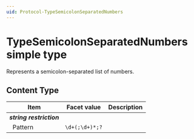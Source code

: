 ```yaml
---
uid: Protocol-TypeSemicolonSeparatedNumbers
---
```


# TypeSemicolonSeparatedNumbers simple type

Represents a semicolon-separated list of numbers.

## Content Type

|Item|Facet value|Description|
|--- |--- |--- |
|***string restriction***|||
|&nbsp;&nbsp;Pattern|`\d+(;\d+)*;?`||

